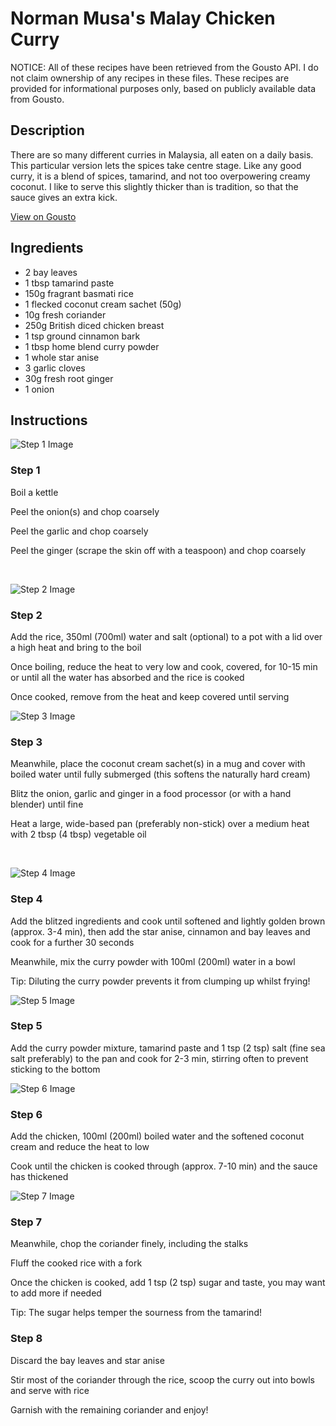 # Norman Musa's Malay Chicken Curry

NOTICE: All of these recipes have been retrieved from the Gousto API. I do not claim ownership of any recipes in these files. These recipes are provided for informational purposes only, based on publicly available data from Gousto.

## Description

There are so many different curries in Malaysia, all eaten on a daily basis. This particular version lets the spices take centre stage.  Like any good curry, it is a blend of spices, tamarind, and not too overpowering creamy coconut. I like to serve this slightly thicker than is tradition, so that the sauce gives an extra kick.

[View on Gousto](https://www.gousto.co.uk/recipes/cookbook/norman-musas-malay-chicken-curry)

## Ingredients

- 2 bay leaves
- 1 tbsp tamarind paste
- 150g fragrant basmati rice 
- 1 flecked coconut cream sachet (50g)
- 10g fresh coriander
- 250g British diced chicken breast
- 1 tsp ground cinnamon bark
- 1 tbsp home blend curry powder
- 1 whole star anise
- 3 garlic cloves
- 30g fresh root ginger 
- 1 onion

## Instructions

![Step 1 Image](https://production-media.gousto.co.uk/cms/recipe-step-image/544.-step-1-x200.jpg)

### Step 1

Boil a kettle


Peel the onion<span class="text-danger">(s)</span>&nbsp;and chop coarsely


Peel the garlic and chop coarsely&nbsp;


Peel the ginger (scrape the skin off with a teaspoon) and chop coarsely


&nbsp;

![Step 2 Image](https://production-media.gousto.co.uk/cms/recipe-step-image/544.-step-2-x200.jpg)

### Step 2

Add the rice, 350ml<span class="text-danger"> (700ml)</span> water and salt (optional) to a pot with a lid over a high heat and bring to the boil


Once boiling, reduce the heat to very low and cook, covered, for 10-15 min or until all the water has absorbed and the rice is cooked


Once cooked, remove from the heat and keep covered until serving

![Step 3 Image](https://production-media.gousto.co.uk/cms/recipe-step-image/544.-step-3-x200.jpg)

### Step 3

Meanwhile, place the coconut cream sachet<span class="text-danger">(s)</span> in a mug and cover with boiled water until fully submerged (this softens the naturally hard cream)


Blitz the onion, garlic and ginger in a food processor (or with a hand blender) until fine


Heat a large, wide-based pan (preferably non-stick) over a medium heat with 2 tbsp<span class="text-danger"> (4 tbsp)</span> vegetable oil


&nbsp;

![Step 4 Image](https://production-media.gousto.co.uk/cms/recipe-step-image/544.-step-4-x200.jpg)

### Step 4

Add the blitzed ingredients and cook until softened and lightly golden brown (approx. 3-4 min), then add the star anise, cinnamon and bay leaves and cook for a further 30 seconds&nbsp;


Meanwhile, mix the curry powder with 100ml <span class="text-danger">(200ml)</span> water in a bowl


Tip: Diluting the curry powder prevents it from clumping up whilst frying!

![Step 5 Image](https://production-media.gousto.co.uk/cms/recipe-step-image/544.-step-5-x200.jpg)

### Step 5

Add the curry powder mixture, tamarind paste and 1 tsp <span class="text-danger">(2 tsp)</span> salt (fine sea salt preferably) to the pan and cook for 2-3 min, stirring often to prevent sticking to the bottom

![Step 6 Image](https://production-media.gousto.co.uk/cms/recipe-step-image/544.-step-6-x200.jpg)

### Step 6

Add the chicken, 100ml <span class="text-danger">(200ml)</span> boiled water and the softened coconut cream and reduce the heat to low


Cook until the chicken is cooked through (approx. 7-10 min) and the sauce has thickened

![Step 7 Image](https://production-media.gousto.co.uk/cms/recipe-step-image/544.-step-7-x200.jpg)

### Step 7

Meanwhile, chop the coriander finely, including the stalks&nbsp;


Fluff the cooked rice with a fork


<span class="text-highlight">Once the chicken is cooked, add 1 tsp <span class="text-danger">(2 tsp)</span> sugar and taste, you may want to add more if needed</span>


Tip: The sugar helps temper the sourness from the tamarind!

### Step 8

Discard the bay leaves and star anise


Stir most of the coriander through the rice, scoop the curry out into bowls and serve with rice


<span class="text-highlight">Garnish with the remaining coriander and enjoy!</span>

